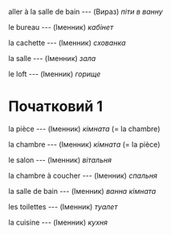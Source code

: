 aller à la salle de bain --- (Вираз)
*піти в ванну*



le bureau --- (Іменник)
*кабінет*



la cachette --- (Іменник)
*схованка*



la salle --- (Іменник)
*зала*



le loft --- (Іменник)
*горище*



# Початковий 1
la pièce --- (Іменник)
*кімната*
(= la chambre)



la chambre --- (Іменник)
*кімната*
(= la pièce)



le salon --- (Іменник)
*вітальня*



la chambre à coucher --- (Іменник)
*спальня*



la salle de bain --- (Іменник)
*ванна кімната*



les toilettes --- (Іменник)
*туалет*



la cuisine --- (Іменник)
*кухня*
